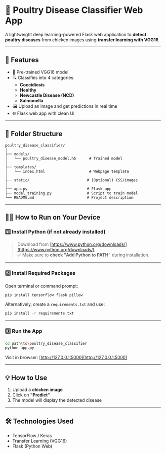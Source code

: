 # 🐔 Poultry Disease Classifier Web App

A lightweight deep learning-powered Flask web application to **detect poultry diseases** from chicken images using **transfer learning with VGG16**.

---

## 🚀 Features

- 🧠 Pre-trained VGG16 model
- 🔍 Classifies into 4 categories:
  - **Coccidiosis**
  - **Healthy**
  - **Newcastle Disease (NCD)**
  - **Salmonella**
- 🖼 Upload an image and get predictions in real time
- 🌐 Flask web app with clean UI

---

## 📁 Folder Structure

```
poultry_disease_classifier/
│
├── models/
│   └── poultry_disease_model.h5      # Trained model
│
├── templates/
│   └── index.html                    # Webpage template
│
├── static/                          # (Optional) CSS/images
│
├── app.py                           # Flask app
├── model_training.py                # Script to train model
└── README.md                        # Project description
```

---

## 🧑‍💻 How to Run on Your Device

### 1️⃣ Install Python (if not already installed)

> Download from [https://www.python.org/downloads/](https://www.python.org/downloads/)  
> ✅ Make sure to **check "Add Python to PATH"** during installation.

---

### 2️⃣ Install Required Packages

Open terminal or command prompt:

```bash
pip install tensorflow flask pillow
```

Alternatively, create a `requirements.txt` and use:

```bash
pip install -r requirements.txt
```

---

### 3️⃣ Run the App

```bash
cd path\to\poultry_disease_classifier
python app.py
```

Visit in browser: [http://127.0.0.1:5000](http://127.0.0.1:5000)

---

## 💡 How to Use

1. Upload a **chicken image**
2. Click on **"Predict"**
3. The model will display the detected disease

---

## 🛠 Technologies Used

- TensorFlow / Keras
- Transfer Learning (VGG16)
- Flask (Python Web)
